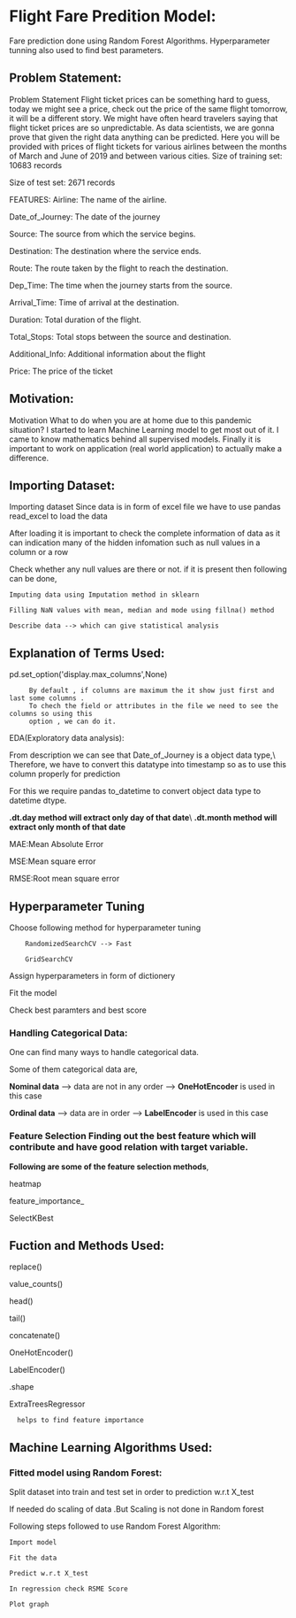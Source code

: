
# Flight Fare Predition Model:

Fare prediction done using Random Forest Algorithms.  Hyperparameter tunning also used to find best parameters.


## Problem  Statement:


Problem Statement
Flight ticket prices can be something hard to guess, today we might see a price, check out the price of the same flight tomorrow, it will be a different story. We might have often heard travelers saying that flight ticket prices are so unpredictable. As data scientists, we are gonna prove that given the right data anything can be predicted. Here you will be provided with prices of flight tickets for various airlines between the months of March and June of 2019 and between various cities. Size of training set: 10683 records

Size of test set: 2671 records

FEATURES: Airline: The name of the airline.

Date_of_Journey: The date of the journey

Source: The source from which the service begins.

Destination: The destination where the service ends.

Route: The route taken by the flight to reach the destination.

Dep_Time: The time when the journey starts from the source.

Arrival_Time: Time of arrival at the destination.

Duration: Total duration of the flight.

Total_Stops: Total stops between the source and destination.

Additional_Info: Additional information about the flight

Price: The price of the ticket


## Motivation:

Motivation
What to do when you are at home due to this pandemic situation? I started to learn Machine Learning model to get most out of it. I came to know mathematics behind all supervised models. Finally it is important to work on application (real world application) to actually make a difference.
## Importing Dataset:


Importing dataset
Since data is in form of excel file we have to use pandas read_excel to load the data

After loading it is important to check the complete information of data as it can indication many of the hidden infomation such as null values in a column or a row

Check whether any null values are there or not. if it is present then following can be done,


    Imputing data using Imputation method in sklearn

    Filling NaN values with mean, median and mode using fillna() method

    Describe data --> which can give statistical analysis
## Explanation of Terms Used:

pd.set_option('display.max_columns',None)

         By default , if columns are maximum the it show just first and last some columns .
         To chech the field or attributes in the file we need to see the columns so using this 
         option , we can do it.




EDA(Exploratory data analysis):

From description we can see that Date_of_Journey is a object data type,\ Therefore, we have to convert this datatype into timestamp so as to use this column properly for prediction

For this we require pandas to_datetime to convert object data type to datetime dtype.

**.dt.day method will extract only day of that date**\ **.dt.month method will extract only month of that date**


MAE:Mean Absolute Error

MSE:Mean square error

RMSE:Root mean square error




## Hyperparameter Tuning

Choose following method for hyperparameter tuning

        RandomizedSearchCV --> Fast

        GridSearchCV

Assign hyperparameters in form of dictionery

Fit the model

Check best paramters and best score




### Handling Categorical Data:

One can find many ways to handle categorical data. 

Some of them categorical data are,


**Nominal data** --> data are not in any order --> **OneHotEncoder** is used in this case

**Ordinal data** --> data are in order --> **LabelEncoder** is used in this case



### Feature Selection Finding out the best feature which will contribute and have good relation with target variable. 


**Following are some of the feature selection methods**,

heatmap

feature_importance_

SelectKBest



## Fuction and  Methods Used:



replace()

value_counts()

head()

tail()

concatenate()

OneHotEncoder()

LabelEncoder()

.shape

ExtraTreesRegressor

      helps to find feature importance





## Machine Learning Algorithms Used:


### Fitted model using Random Forest:

Split dataset into train and test set in order to prediction w.r.t X_test

If needed do scaling of data .But Scaling is not done in Random forest

Following steps followed to use Random Forest Algorithm:


    Import model

    Fit the data

    Predict w.r.t X_test

    In regression check RSME Score

    Plot graph